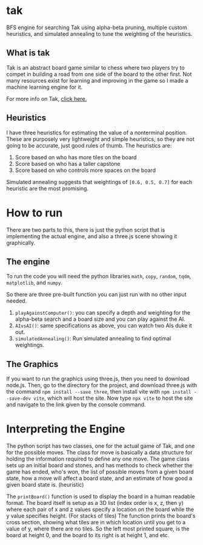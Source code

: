 # tak
BFS engine for searching Tak using alpha-beta pruning, multiple custom heuristics, and simulated annealing to tune the weighting of the heuristics.

## What is tak
Tak is an abstract board game similar to chess where two players try to compet in building a road from one side of the board to the other first. Not many resources exist for learning and improving in the game so I made a machine learning engine for it.

For more info on Tak, [click here.](https://en.wikipedia.org/wiki/Tak_(game))

## Heuristics
I have three heuristics for estimating the value of a nonterminal position. These are purposely very lightweight and simple heuristics, so they are not going to be accurate, just good rules of thumb. The heuristics are:
1. Score based on who has more tiles on the board
2. Score based on who has a taller capstone
3. Score based on who controls more spaces on the board

Simulated annealing suggests that weightings of `[0.6, 0.5, 0.7]` for each heuristic are the most promising.

# How to run
There are two parts to this, there is just the python script that is implementing the actual engine, and also a three.js scene showing it graphically.

## The engine
To run the code you will need the python libraries `math`, `copy`, `random`, `tqdm`, `matplotlib`, and `numpy`.

So there are three pre-built function you can just run with no other input needed.
1. `playAgainstComputer()`: you can specify a depth and weighting for the alpha-beta search and a board size and you can play against the AI.
2. `AIvsAI()`: same specifications as above, you can watch two AIs duke it out.
3. `simulatedAnnealing()`: Run simulated annealing to find optimal weightings.

## The Graphics
If you want to run the graphics using three.js, then you need to download node.js. Then, go to the directory for the project, and download three.js with the command `npm install --save three`, then install vite with `npm install --save-dev vite`, which will host the site. Now type `npx vite` to host the site and navigate to the link given by the console command.

# Interpreting the Engine
The python script has two classes, one for the actual game of Tak, and one for the possible moves. The class for move is basically a data structure for holding the information required to define any one move. The game class sets up an initial board and stones, and has methods to check whether the game has ended, who's won, the list of possible moves from a given board state, how a move will affect a board state, and an estimate of how good a given board state is. (heuristic)

The `printBoard()` function is used to display the board in a human readable format. The board itself is setup as a 3D list (index order is x, z, then y) where each pair of x and z values specify a location on the board while the y value specifies height. (For stacks of tiles) The function prints the board's cross section, showing what tiles are in which location until you get to a value of y, where there are no tiles. So the left most printed square, is the board at height 0, and the board to its right is at height 1, and etc.
